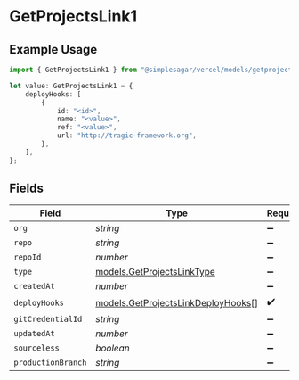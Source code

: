 # GetProjectsLink1

## Example Usage

```typescript
import { GetProjectsLink1 } from "@simplesagar/vercel/models/getprojectsop.js";

let value: GetProjectsLink1 = {
    deployHooks: [
        {
            id: "<id>",
            name: "<value>",
            ref: "<value>",
            url: "http://tragic-framework.org",
        },
    ],
};
```

## Fields

| Field                                                                          | Type                                                                           | Required                                                                       | Description                                                                    |
| ------------------------------------------------------------------------------ | ------------------------------------------------------------------------------ | ------------------------------------------------------------------------------ | ------------------------------------------------------------------------------ |
| `org`                                                                          | *string*                                                                       | :heavy_minus_sign:                                                             | N/A                                                                            |
| `repo`                                                                         | *string*                                                                       | :heavy_minus_sign:                                                             | N/A                                                                            |
| `repoId`                                                                       | *number*                                                                       | :heavy_minus_sign:                                                             | N/A                                                                            |
| `type`                                                                         | [models.GetProjectsLinkType](../models/getprojectslinktype.md)                 | :heavy_minus_sign:                                                             | N/A                                                                            |
| `createdAt`                                                                    | *number*                                                                       | :heavy_minus_sign:                                                             | N/A                                                                            |
| `deployHooks`                                                                  | [models.GetProjectsLinkDeployHooks](../models/getprojectslinkdeployhooks.md)[] | :heavy_check_mark:                                                             | N/A                                                                            |
| `gitCredentialId`                                                              | *string*                                                                       | :heavy_minus_sign:                                                             | N/A                                                                            |
| `updatedAt`                                                                    | *number*                                                                       | :heavy_minus_sign:                                                             | N/A                                                                            |
| `sourceless`                                                                   | *boolean*                                                                      | :heavy_minus_sign:                                                             | N/A                                                                            |
| `productionBranch`                                                             | *string*                                                                       | :heavy_minus_sign:                                                             | N/A                                                                            |